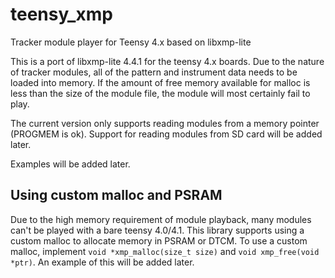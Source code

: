 # teensy_xmp
Tracker module player for Teensy 4.x based on libxmp-lite

This is a port of libxmp-lite 4.4.1 for the teensy 4.x boards. 
Due to the nature of tracker modules, all of the pattern and instrument data needs to be loaded into memory.
If the amount of free memory available for malloc is less than the size of the module file, the module will most certainly fail to play.

The current version only supports reading modules from a memory pointer (PROGMEM is ok). Support for reading modules from SD card will be added later.

Examples will be added later.

## Using custom malloc and PSRAM
Due to the high memory requirement of module playback, many modules can't be played with a bare teensy 4.0/4.1.
This library supports using a custom malloc to allocate memory in PSRAM or DTCM.
To use a custom malloc, implement `void *xmp_malloc(size_t size)` and `void xmp_free(void *ptr)`.
An example of this will be added later.
